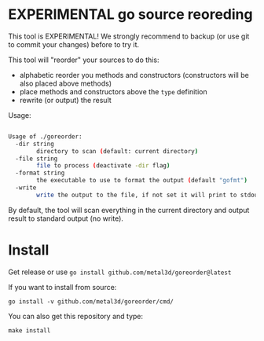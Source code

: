 # EXPERIMENTAL go source reoreding

This tool is EXPERIMENTAL! We strongly recommend to backup (or use git to commit your changes) before to try it.

This tool will "reorder" your sources to do this:

- alphabetic reorder you methods and constructors (constructors will be also placed above methods)
- place methods and constructors above the `type` definition
- rewrite (or output) the result

Usage:

```bash

Usage of ./goreorder:
  -dir string
    	directory to scan (default: current directory)
  -file string
    	file to process (deactivate -dir flag)
  -format string
    	the executable to use to format the output (default "gofmt")
  -write
    	write the output to the file, if not set it will print to stdout

```

By default, the tool will scan everything in the current directory and output result to standard output (no write).

# Install

Get release or use `go install github.com/metal3d/goreorder@latest`

If you want to install from source:

```
go install -v github.com/metal3d/goreorder/cmd/
```

You can also get this repository and type:

```
make install
```

